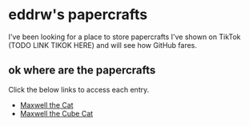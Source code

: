 # eddrw's papercrafts

I've been looking for a place to store papercrafts I've shown on TikTok (TODO LINK TIKOK HERE) and will see how GitHub fares.

## ok where are the papercrafts

Click the below links to access each entry.

- [Maxwell the Cat](papercraft-entries/maxwell-the-cat.md)
- [Maxwell the Cube Cat](papercraft-entries/maxwell-the-cube.md)
